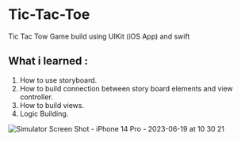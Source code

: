# Tic-Tac-Toe
Tic Tac Tow Game build using UIKit (iOS App) and swift


## What i learned :
1. How to use storyboard.
2. How to build connection between story board elements and view controller.
3. How to build views.
4. Logic Building.

![Simulator Screen Shot - iPhone 14 Pro - 2023-06-19 at 10 30 21](https://github.com/deep-gtm/Tic-Tac-Toe/assets/70434931/680797b0-88ae-485c-8ef6-d135f7971522)
